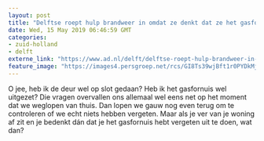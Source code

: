 ```yaml
---
layout: post
title: "Delftse roept hulp brandweer in omdat ze denkt dat ze het gasfornuis had vergeten uit te doen"
date: Wed, 15 May 2019 06:46:59 GMT
categories: 
- zuid-holland 
- delft 
externe_link: "https://www.ad.nl/delft/delftse-roept-hulp-brandweer-in-omdat-ze-denkt-dat-ze-het-gasfornuis-had-vergeten-uit-te-doen~a1a669c0/"
feature_image: "https://images4.persgroep.net/rcs/GI8Ts39wjBft1r0PYDkMjtmbkrs/diocontent/148412950/_fitwidth/400/?appId=21791a8992982cd8da851550a453bd7f&quality=0.7"
---
```


O jee, heb ik de deur wel op slot gedaan? Heb ik het gasfornuis wel uitgezet? Die vragen overvallen ons allemaal wel eens net op het moment dat we weglopen van thuis. Dan lopen we gauw nog even terug om te controleren of we echt niets hebben vergeten. Maar als je ver van je woning af zit en je bedenkt dán dat je het gasfornuis hebt vergeten uit te doen, wat dan?
